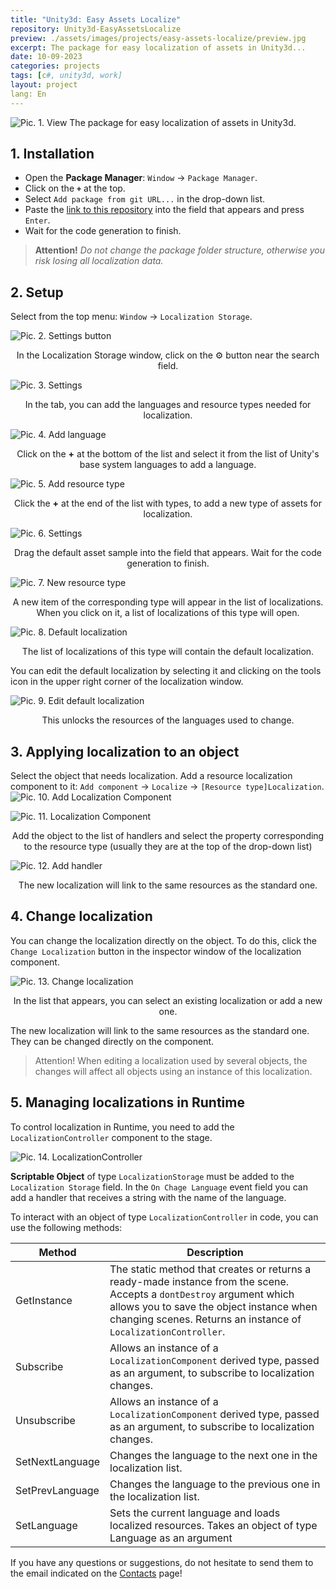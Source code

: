 ```yaml
---
title: "Unity3d: Easy Assets Localize"
repository: Unity3d-EasyAssetsLocalize
preview: ./assets/images/projects/easy-assets-localize/preview.jpg
excerpt: The package for easy localization of assets in Unity3d...
date: 10-09-2023
categories: projects
tags: [c#, unity3d, work]
layout: project
lang: En
---
```


![Pic. 1. View](/assets/images/projects/easy-assets-localize/view.jpg?raw=true "Pic. 1. View") 
The package for easy localization of assets in Unity3d.

## 1. Installation
* Open the __Package Manager__: `Window` -> `Package Manager`.
* Click on the __`+`__ at the top.
* Select `Add package from git URL...` in the drop-down list.
* Paste the [link to this repository](https://github.com/ididdidi/Unity3d-EasyAssetsLocalize.git) into the field that appears and press `Enter`.
* Wait for the code generation to finish.

> __Attention!__ _Do not change the package folder structure, otherwise you risk losing all localization data._

## 2. Setup
Select from the top menu: `Window` -> `Localization Storage`.

![Pic. 2. Settings button](/assets/images/projects/easy-assets-localize/settings-button.jpg?raw=true "Pic. 2. Settings button")
<center>In the Localization Storage window, click on the ⚙ button near the search field.</center>

![Pic. 3. Settings](/assets/images/projects/easy-assets-localize/settings.jpg?raw=true "Pic. 3. Settings")
<center>In the tab, you can add the languages and resource types needed for localization.</center>

![Pic. 4. Add language](/assets/images/projects/easy-assets-localize/languages.jpg?raw=true "Pic. 4. Add language")
<center>Click on the <b>+</b> at the bottom of the list and select it from the list of Unity's base system languages to add a language.</center>

![Pic. 5. Add resource type](/assets/images/projects/easy-assets-localize/types.jpg?raw=true "Pic. 5. Add resource type")
<center>Click the <b>+</b> at the end of the list with types, to add a new type of assets for localization.</center>

![Pic. 6. Settings](/assets/images/projects/easy-assets-localize/settings-result.jpg?raw=true "Pic. 6. Settings")
<center>Drag the default asset sample into the field that appears. Wait for the code generation to finish.</center>

![Pic. 7. New resource type](/assets/images/projects/easy-assets-localize/new-resource-type.jpg?raw=true "Pic. 7. New resource type") 
<center>A new item of the corresponding type will appear in the list of localizations. When you click on it, a list of localizations of this type will open.</center>

![Pic. 8. Default localization](/assets/images/projects/easy-assets-localize/default-localization.jpg?raw=true "Pic. 8. Default localization") 
<center>The list of localizations of this type will contain the default localization.</center>

You can edit the default localization by selecting it and clicking on the tools icon in the upper right corner of the localization window.

![Pic. 9. Edit default localization](/assets/images/projects/easy-assets-localize/edit-default-localization.jpg?raw=true "Pic. 9. Edit default localization")
<center>This unlocks the resources of the languages used to change.</center>

## 3. Applying localization to an object
Select the object that needs localization.
Add a resource localization component to it: `Add component` -> `Localize` -> `[Resource type]Localization`.
![Pic. 10. Add Localization Component](/assets/images/projects/easy-assets-localize/localization-component.png?raw=true "Pic. 7. Add Localization Component")

![Pic. 11. Localization Component](/assets/images/projects/easy-assets-localize/localization-component-view.jpg?raw=true "Pic. 8. Localization Component")<center>Add the object to the list of handlers and select the property corresponding to the resource type (usually they are at the top of the drop-down list)</center>

![Pic. 12. Add handler](/assets/images/projects/easy-assets-localize/add-handler.jpg?raw=true "Pic. 9. Add handler")
<center>The new localization will link to the same resources as the standard one.</center>

## 4. Change localization

You can change the localization directly on the object. To do this, click the `Change Localization` button in the inspector window of the localization component.

![Pic. 13. Change localization](/assets/images/projects/easy-assets-localize/change-localization.jpg?raw=true "Pic. 10. Change localization")
<center>In the list that appears, you can select an existing localization or add a new one.</center>

The new localization will link to the same resources as the standard one. They can be changed directly on the component.

> Attention! When editing a localization used by several objects, the changes will affect all objects using an instance of this localization.

## 5. Managing localizations in Runtime

To control localization in Runtime, you need to add the `LocalizationController` component to the stage.

![Pic. 14. LocalizationController](/assets/images/projects/easy-assets-localize/localization-controller.jpg?raw=true "Pic. 14. LocalizationController")

**Scriptable Object** of type `LocalizationStorage` must be added to the `Localization Storage` field.
In the `On Chage Language` event field you can add a handler that receives a string with the name of the language.

To interact with an object of type `LocalizationController` in code, you can use the following methods:

Method          | Description
----------------|---------
GetInstance     | The static method that creates or returns a ready-made instance from the scene. Accepts a `dontDestroy` argument which allows you to save the object instance when changing scenes. Returns an instance of `LocalizationController`.
Subscribe       | Allows an instance of a `LocalizationComponent` derived type, passed as an argument, to subscribe to localization changes.
Unsubscribe     | Allows an instance of a `LocalizationComponent` derived type, passed as an argument, to subscribe to localization changes.
SetNextLanguage | Changes the language to the next one in the localization list.
SetPrevLanguage | Changes the language to the previous one in the localization list.
SetLanguage     | Sets the current language and loads localized resources. Takes an object of type Language as an argument

If you have any questions or suggestions, do not hesitate to send them to the email indicated on the [Contacts](/contacts) page!
